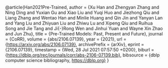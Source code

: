 @article{Han2021Pre-Trained,
  author    = {Xu Han and
               Zhengyan Zhang and
               Ning Ding and
               Yuxian Gu and
               Xiao Liu and
               Yuqi Huo and
               Jiezhong Qiu and
               Liang Zhang and
               Wentao Han and
               Minlie Huang and
               Qin Jin and
               Yanyan Lan and
               Yang Liu and
               Zhiyuan Liu and
               Zhiwu Lu and
               Xipeng Qiu and
               Ruihua Song and
               Jie Tang and
               Ji{-}Rong Wen and
               Jinhui Yuan and
               Wayne Xin Zhao and
               Jun Zhu},
  title     = {Pre-Trained Models: Past, Present and Future},
  journal   = {CoRR},
  volume    = {abs/2106.07139},
  year      = {2021},
  url       = {https://arxiv.org/abs/2106.07139},
  archivePrefix = {arXiv},
  eprint    = {2106.07139},
  timestamp = {Wed, 28 Jul 2021 07:57:50 +0200},
  biburl    = {https://dblp.org/rec/journals/corr/abs-2106-07139.bib},
  bibsource = {dblp computer science bibliography, https://dblp.org}
}